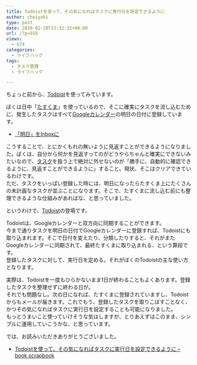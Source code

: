 ```yaml
---
title: Todoistを使って、その気になればタスクに実行日を設定できるように
author: choiyaki
type: post
date: 2020-02-20T22:32:32+00:00
url: /?p=916
views:
  - 674
categories:
  - ライフハック
tags:
  - タスク管理
  - ライフハック

---
```

ちょっと前から、[Todoist][1]を使ってみています。

ぼくは日中「[たすくま][2]」を使っているので、そこに確実にタスクを流し込むために、発生したタスクはすべて[Googleカレンダー][3]の明日の日付に登録しています。

  * [「明日」をInboxに][4]

こうすることで、とにかくもれの無いように見返すことができるようになりました。ぼくは、自分から何かを見返すってのがどうやらちゃんと確実にできないみたいなので、[タスク][5]を扱う上で絶対に外せないのが「勝手に、自動的に確認できるように、見返すことができるように」すること。現状、そこはクリアできているわけです。  
ただ、タスクをいっぱい登録した時には、明日になったらたすくま上にたくさんの未計画なタスクが並ぶことになります。そこで、たすくまに流し込む前にも整理できるような仕組みがあればな、と思っていました。

というわけで、[Todoist][1]の登場です。

Todoistは、Googleカレンダーと双方向に同期することができます。  
今まで通りタスクを明日の日付でGoogleカレンダーに登録すれば、Todoistにも取り込まれます。そこで日付を変えたり、分類したりすると、それがまたGoogleカレンダーに同期されて、最終たすくまに取り込まれる、という算段です。  
登録したタスクに対して、実行日を定める。それがぼくのTodoistの主な使い方となります。

実際は、Todoistを一度もひらかないまま1日が終わることもよくあります。登録したタスクを整理せずに終わる日が。  
それでも問題なし。次の日になれば、たすくまに登録されていますし、Todoistからもメールが届きます。これでもう、登録したタスクを取りこぼすことなく、かつその気になればタスクに実行日を設定することも可能になりました。  
もっとうまいこと使っていけそうな気はしますが、とりあえずはこのまま、シンプルに運用していこうかな、と思っています。

では、お読みいただきありがとうございました。

  * [Todoistを使って、その気になればタスクに実行日を設定できるように &#8211; book scrapbook][6]

 [1]: https://scrapbox.io/choiyaki-hondana/Todoist
 [2]: https://scrapbox.io/choiyaki-hondana/%E3%81%9F%E3%81%99%E3%81%8F%E3%81%BE
 [3]: https://scrapbox.io/choiyaki-hondana/Google%E3%82%AB%E3%83%AC%E3%83%B3%E3%83%80%E3%83%BC
 [4]: https://choiyaki.com/?p=609
 [5]: https://scrapbox.io/choiyaki-hondana/%E3%82%BF%E3%82%B9%E3%82%AF
 [6]: https://scrapbox.io/choiyaki-hondana/Todoist%E3%82%92%E4%BD%BF%E3%81%A3%E3%81%A6%E3%80%81%E3%81%9D%E3%81%AE%E6%B0%97%E3%81%AB%E3%81%AA%E3%82%8C%E3%81%B0%E3%82%BF%E3%82%B9%E3%82%AF%E3%81%AB%E5%AE%9F%E8%A1%8C%E6%97%A5%E3%82%92%E8%A8%AD%E5%AE%9A%E3%81%A7%E3%81%8D%E3%82%8B%E3%82%88%E3%81%86%E3%81%AB